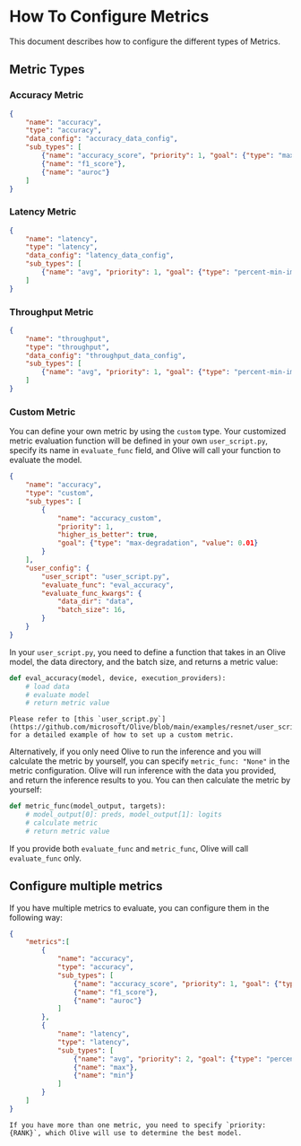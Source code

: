 # How To Configure Metrics

This document describes how to configure the different types of Metrics.

## Metric Types

### Accuracy Metric
```json
{
    "name": "accuracy",
    "type": "accuracy",
    "data_config": "accuracy_data_config",
    "sub_types": [
        {"name": "accuracy_score", "priority": 1, "goal": {"type": "max-degradation", "value": 0.01}},
        {"name": "f1_score"},
        {"name": "auroc"}
    ]
}
```

### Latency Metric
```json
{
    "name": "latency",
    "type": "latency",
    "data_config": "latency_data_config",
    "sub_types": [
        {"name": "avg", "priority": 1, "goal": {"type": "percent-min-improvement", "value": 20}}
    ]
}
```

### Throughput Metric
```json
{
    "name": "throughput",
    "type": "throughput",
    "data_config": "throughput_data_config",
    "sub_types": [
        {"name": "avg", "priority": 1, "goal": {"type": "percent-min-improvement", "value": 20}}
    ]
}
```

### Custom Metric

You can define your own metric by using the `custom` type. Your customized metric evaluation function will be defined in your own `user_script.py`,
specify its name in `evaluate_func` field, and Olive will call your function to evaluate the model.

```json
{
    "name": "accuracy",
    "type": "custom",
    "sub_types": [
        {
            "name": "accuracy_custom",
            "priority": 1,
            "higher_is_better": true,
            "goal": {"type": "max-degradation", "value": 0.01}
        }
    ],
    "user_config": {
        "user_script": "user_script.py",
        "evaluate_func": "eval_accuracy",
        "evaluate_func_kwargs": {
            "data_dir": "data",
            "batch_size": 16,
        }
    }
}
```

In your `user_script.py`, you need to define a function that takes in an Olive model, the data directory, and the batch size, and returns a metric value:

```python
def eval_accuracy(model, device, execution_providers):
    # load data
    # evaluate model
    # return metric value
```

```{Note}
Please refer to [this `user_script.py`](https://github.com/microsoft/Olive/blob/main/examples/resnet/user_script.py) for a detailed example of how to set up a custom metric. 
```


Alternatively, if you only need Olive to run the inference and you will calculate the metric by yourself, you can specify `metric_func: "None"` in the metric configuration.
Olive will run inference with the data you provided, and return the inference results to you. You can then calculate the metric by yourself:

```python
def metric_func(model_output, targets):
    # model_output[0]: preds, model_output[1]: logits
    # calculate metric
    # return metric value
```

If you provide both `evaluate_func` and `metric_func`, Olive will call `evaluate_func` only.

## Configure multiple metrics

If you have multiple metrics to evaluate, you can configure them in the following way:

```json
{
    "metrics":[
        {
            "name": "accuracy",
            "type": "accuracy",
            "sub_types": [
                {"name": "accuracy_score", "priority": 1, "goal": {"type": "max-degradation", "value": 0.01}},
                {"name": "f1_score"},
                {"name": "auroc"}
            ]
        },
        {
            "name": "latency",
            "type": "latency",
            "sub_types": [
                {"name": "avg", "priority": 2, "goal": {"type": "percent-min-improvement", "value": 20}},
                {"name": "max"},
                {"name": "min"}
            ]
        }
    ]
}
```

```{Note}
If you have more than one metric, you need to specify `priority: {RANK}`, which Olive will use to determine the best model. 
```